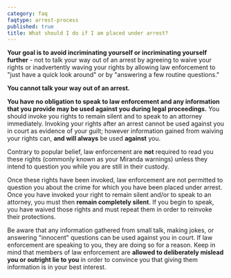 ```yaml
---
category: faq
faqtype: arrest-process
published: true
title: What should I do if I am placed under arrest?
---
```

**Your goal is to avoid incriminating yourself or incriminating yourself further** - not to talk your way out of an arrest by agreeing to waive your rights or inadvertently waving your rights by allowing law enforcement to "just have a quick look around" or by "answering a few routine questions." 

**You cannot talk your way out of an arrest.**

**You have no obligation to speak to law enforcement and any information that you provide may be used against you during legal proceedings.** You should invoke you rights to remain silent and to speak to an attorney immediately. Invoking your rights after an arrest cannot be used against you in court as evidence of your guilt; however information gained from waiving your rights can, **and will always** be used **against** you.

 Contrary to popular belief, law enforcement are **not** required to read you these rights (commonly known as your Miranda warnings) unless they intend to question you while you are still in their custody.

Once these rights have been invoked, law enforcement are not permitted to question you about the crime for which you have been placed under arrest. Once you have invoked your right to remain silent and/or to speak to an attorney, you must then **remain completely silent**. If you begin to speak, you have waived those rights and must repeat them in order to reinvoke their protections. 

Be aware that any information gathered from small talk, making jokes, or answering "innocent" questions can be used against you in court. If law enforcement are speaking to you, they are doing so for a reason. Keep in mind that members of law enforcement are **allowed to deliberately mislead you or outright lie to you** in order to convince you that giving them information is in your best interest.
